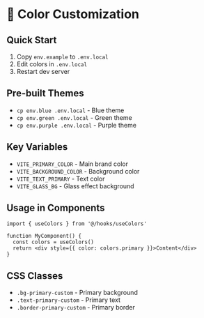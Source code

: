 # 🎨 Color Customization

## Quick Start
1. Copy `env.example` to `.env.local`
2. Edit colors in `.env.local`
3. Restart dev server

## Pre-built Themes
- `cp env.blue .env.local` - Blue theme
- `cp env.green .env.local` - Green theme  
- `cp env.purple .env.local` - Purple theme

## Key Variables
- `VITE_PRIMARY_COLOR` - Main brand color
- `VITE_BACKGROUND_COLOR` - Background color
- `VITE_TEXT_PRIMARY` - Text color
- `VITE_GLASS_BG` - Glass effect background

## Usage in Components
```tsx
import { useColors } from '@/hooks/useColors'

function MyComponent() {
  const colors = useColors()
  return <div style={{ color: colors.primary }}>Content</div>
}
```

## CSS Classes
- `.bg-primary-custom` - Primary background
- `.text-primary-custom` - Primary text
- `.border-primary-custom` - Primary border
